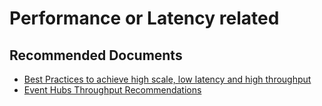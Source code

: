 <properties
    pageTitle="Performance or Latency related"
    description="I am having issues with performance or latency"
    service="microsoft.eventhub"
    resource="namespaces"
    ms.author="jafernan"
    authors="jafernan"
    displayOrder=""
    selfHelpType="generic"
    supportTopicIds="32689175"
    resourceTags=""
    productPesIds="16803"
    cloudEnvironments="public, Fairfax, usnat, ussec"
    articleId="EHoASH-performance-or-latency"
	ownershipId="AzureMessaging_Common"
/>

# Performance or Latency related

## **Recommended Documents**

* [Best Practices to achieve high scale, low latency and high throughput](https://stackoverflow.com/questions/48355056/best-practices-to-partition-eventhub-data-achieve-high-scale-low-latency-and)<br>
* [Event Hubs Throughput Recommendations](https://vincentlauzon.com/2018/06/05/event-hubs-ingestion-performance-and-throughput/)
